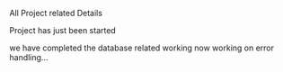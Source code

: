 All Project related Details

Project has just been started

we have completed the database related working
now working on error handling...